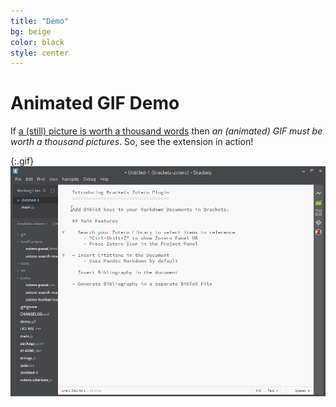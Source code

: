 ```yaml
---
title: "Demo"
bg: beige
color: black
style: center
---
```


# Animated GIF Demo

If [a (still) picture is worth a thousand words][1] then *an (animated) GIF must be worth a thousand pictures*. So, see the extension in action!

{:.gif}
![Brackets Zotero Plugin Animated GIF Demo][2]



[1]: http://en.wikipedia.org/wiki/A_picture_is_worth_a_thousand_words
[2]: img/demo.gif